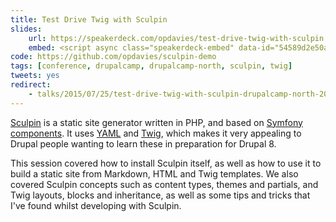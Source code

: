 ```yaml
---
title: Test Drive Twig with Sculpin
slides:
    url: https://speakerdeck.com/opdavies/test-drive-twig-with-sculpin
    embed: <script async class="speakerdeck-embed" data-id="54589d2e50a3476a9a75aed809e9edf1" data-ratio="1.77777777777778" src="//speakerdeck.com/assets/embed.js"></script>
code: https://github.com/opdavies/sculpin-demo
tags: [conference, drupalcamp, drupalcamp-north, sculpin, twig]
tweets: yes
redirect:
    - talks/2015/07/25/test-drive-twig-with-sculpin-drupalcamp-north-2015/
---
```

[Sculpin][1] is a static site generator written in PHP, and based on [Symfony components][2]. It uses [YAML][3] and [Twig][4], which makes it very appealing to Drupal people wanting to learn these in preparation for Drupal 8.

This session covered how to install Sculpin itself, as well as how to use it to build a static site from Markdown, HTML and Twig templates. We also covered Sculpin concepts such as content types, themes and partials, and Twig layouts, blocks and inheritance, as well as some tips and tricks that I've found whilst developing with Sculpin.

[1]: https://sculpin.io
[2]: http://symfony.com/doc/current/components/index.html
[3]: http://yaml.org
[4]: http://twig.sensiolabs.org
